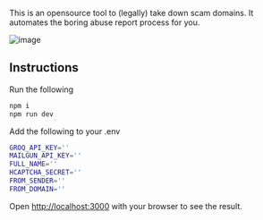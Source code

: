 This is an opensource tool to (legally) take down scam domains. It automates the boring abuse report process for you.

![image](https://github.com/user-attachments/assets/679ef9bc-0f36-4ab5-b941-fd8050bef6ed)


## Instructions

Run the following
```bash
npm i
npm run dev
```

Add the following to your .env
```bash
GROQ_API_KEY=''
MAILGUN_API_KEY=''
FULL_NAME=''
HCAPTCHA_SECRET=''
FROM_SENDER=''
FROM_DOMAIN=''
```

Open [http://localhost:3000](http://localhost:3000) with your browser to see the result.
